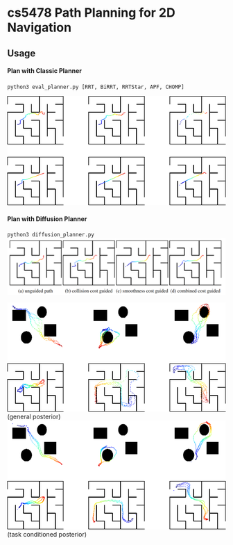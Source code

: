 # cs5478 Path Planning for 2D Navigation


## Usage

#### Plan with Classic Planner
`python3 eval_planner.py [RRT, BiRRT, RRTStar, APF, CHOMP]`

![](vis/classic_planners_results.png)

#### Plan with Diffusion Planner
`python3 diffusion_planner.py`
![](vis/diffusion_planner_result.png)

![](vis/diffusion_posterior.png)
(general posterior)
![](vis/diffusion_task_cond_posterior.png)
(task conditioned posterior)



